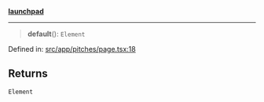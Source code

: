 [**launchpad**](index.md)

***

> **default**(): `Element`

Defined in: [src/app/pitches/page.tsx:18](https://github.com/victorbratov/launchpad/blob/ba912ff5e4884ef55d41a8ab239f2bb8e81f8ecb/src/app/pitches/page.tsx#L18)

## Returns

`Element`
